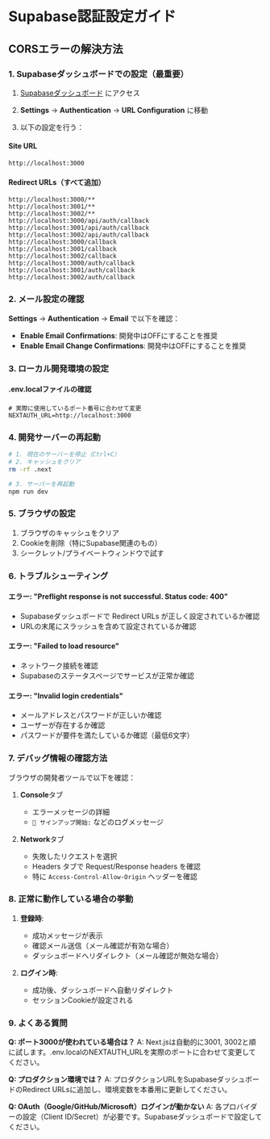 # Supabase認証設定ガイド

## CORSエラーの解決方法

### 1. Supabaseダッシュボードでの設定（最重要）

1. [Supabaseダッシュボード](https://supabase.com/dashboard/project/ffsalcmgbzrpkdertels) にアクセス

2. **Settings** → **Authentication** → **URL Configuration** に移動

3. 以下の設定を行う：

#### Site URL
```
http://localhost:3000
```

#### Redirect URLs（すべて追加）
```
http://localhost:3000/**
http://localhost:3001/**
http://localhost:3002/**
http://localhost:3000/api/auth/callback
http://localhost:3001/api/auth/callback
http://localhost:3002/api/auth/callback
http://localhost:3000/callback
http://localhost:3001/callback
http://localhost:3002/callback
http://localhost:3000/auth/callback
http://localhost:3001/auth/callback
http://localhost:3002/auth/callback
```

### 2. メール設定の確認

**Settings** → **Authentication** → **Email** で以下を確認：

- **Enable Email Confirmations**: 開発中はOFFにすることを推奨
- **Enable Email Change Confirmations**: 開発中はOFFにすることを推奨

### 3. ローカル開発環境の設定

#### .env.localファイルの確認
```env
# 実際に使用しているポート番号に合わせて変更
NEXTAUTH_URL=http://localhost:3000
```

### 4. 開発サーバーの再起動

```bash
# 1. 現在のサーバーを停止（Ctrl+C）
# 2. キャッシュをクリア
rm -rf .next

# 3. サーバーを再起動
npm run dev
```

### 5. ブラウザの設定

1. ブラウザのキャッシュをクリア
2. Cookieを削除（特にSupabase関連のもの）
3. シークレット/プライベートウィンドウで試す

### 6. トラブルシューティング

#### エラー: "Preflight response is not successful. Status code: 400"
- Supabaseダッシュボードで Redirect URLs が正しく設定されているか確認
- URLの末尾にスラッシュを含めて設定されているか確認

#### エラー: "Failed to load resource"
- ネットワーク接続を確認
- Supabaseのステータスページでサービスが正常か確認

#### エラー: "Invalid login credentials"
- メールアドレスとパスワードが正しいか確認
- ユーザーが存在するか確認
- パスワードが要件を満たしているか確認（最低6文字）

### 7. デバッグ情報の確認方法

ブラウザの開発者ツールで以下を確認：

1. **Console**タブ
   - エラーメッセージの詳細
   - `🚀 サインアップ開始:` などのログメッセージ

2. **Network**タブ
   - 失敗したリクエストを選択
   - Headers タブで Request/Response headers を確認
   - 特に `Access-Control-Allow-Origin` ヘッダーを確認

### 8. 正常に動作している場合の挙動

1. **登録時**: 
   - 成功メッセージが表示
   - 確認メール送信（メール確認が有効な場合）
   - ダッシュボードへリダイレクト（メール確認が無効な場合）

2. **ログイン時**:
   - 成功後、ダッシュボードへ自動リダイレクト
   - セッションCookieが設定される

### 9. よくある質問

**Q: ポート3000が使われている場合は？**
A: Next.jsは自動的に3001, 3002と順に試します。.env.localのNEXTAUTH_URLを実際のポートに合わせて変更してください。

**Q: プロダクション環境では？**
A: プロダクションURLをSupabaseダッシュボードのRedirect URLsに追加し、環境変数を本番用に更新してください。

**Q: OAuth（Google/GitHub/Microsoft）ログインが動かない**
A: 各プロバイダーの設定（Client ID/Secret）が必要です。Supabaseダッシュボードで設定してください。